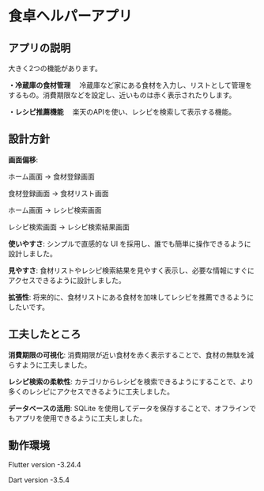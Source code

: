 # 食卓ヘルパーアプリ

## アプリの説明
大きく2つの機能があります。

**・冷蔵庫の食材管理**
　冷蔵庫など家にある食材を入力し、リストとして管理をするもの。消費期限などを設定し、近いものは赤く表示されたりします。

**・レシピ推薦機能**
　楽天のAPIを使い、レシピを検索して表示する機能。

## 設計方針 
**画面偏移**:

ホーム画面 -> 食材登録画面

食材登録画面 -> 食材リスト画面

ホーム画面 -> レシピ検索画面

レシピ検索画面 -> レシピ検索結果画面

**使いやすさ**: シンプルで直感的な UI を採用し、誰でも簡単に操作できるように設計しました。

**見やすさ**: 食材リストやレシピ検索結果を見やすく表示し、必要な情報にすぐにアクセスできるように設計しました。

**拡張性**: 将来的に、食材リストにある食材を加味してレシピを推薦できるようにしたいです。

## 工夫したところ

**消費期限の可視化**: 消費期限が近い食材を赤く表示することで、食材の無駄を減らすように工夫しました。

**レシピ検索の柔軟性**: カテゴリからレシピを検索できるようにすることで、より多くのレシピにアクセスできるように工夫しました。

**データベースの活用**: SQLite を使用してデータを保存することで、オフラインでもアプリを使用できるように工夫しました。


## 動作環境

Flutter version -3.24.4 

Dart version -3.5.4 